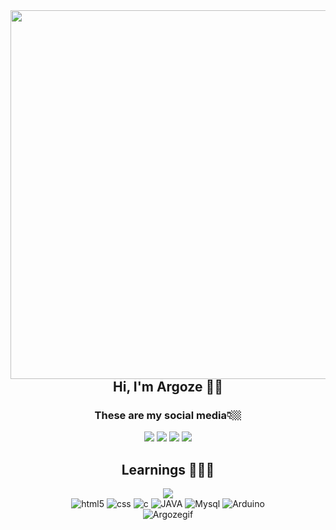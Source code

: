 <img align="right" height="590em" src="https://raw.githubusercontent.com/gist/Argoze/883bff5024f08e00473a791979dc986d/raw/869e5309f87c691ec0e3092a05344b989866c05a/card.svg"/>
<h2 align="center" alt="nome"> Hi, I'm Argoze 🤙🏼</h2>
<h3 align="center">These are my social media👇🏼</h3>
<div align="center">
<a href="https://www.twitch.tv/argoze_" target="_blank"><img src="https://img.shields.io/badge/Twitch-9146FF?style=for-the-badge&logo=twitch&logoColor=white"/></a>
<a href="https://www.youtube.com/channel/UCQOdGbRgy9bjwrlFvwSHSrQ" target="_blank"><img src="https://img.shields.io/badge/YouTube-FF0000?style=for-the-badge&logo=youtube&logoColor=white"/></a>
<a href="https://www.instagram.com/argoze_/?hl=da" target="_blank"><img src="https://img.shields.io/badge/Instagram-E4405F?style=for-the-badge&logo=instagram&logoColor=white"/></a>
<a href="https://www.linkedin.com/in/gustavo-argoze-0b64ba23b/" target="_blank"><img src="https://img.shields.io/badge/LinkedIn-0077B5?style=for-the-badge&logo=linkedin&logoColor=white"/></a>



<h2 align="center"> Learnings 👨🏻‍💻</h2>
<img align="center" src="https://github-readme-stats.vercel.app/api/top-langs/?username=Argoze&layout=compact&theme=dark"/> <br>
<img aling="center" alt="html5" src="https://img.shields.io/badge/HTML5-E34F26?style=for-the-badge&logo=html5&logoColor=white"/>
<img aling="center" alt="css" src="https://img.shields.io/badge/CSS3-1572B6?style=for-the-badge&logo=css3&logoColor=white"/>
<img aling="center" alt="c" src="https://img.shields.io/badge/C-00599C?style=for-the-badge&logo=c&logoColor=white"/>
<img aling="center" alt="JAVA" src="https://img.shields.io/badge/JavaScript-F7DF1E?style=for-the-badge&logo=javascript&logoColor=black"/>
<img aling="center" alt="Mysql" src="https://img.shields.io/badge/MySQL-00000F?style=for-the-badge&logo=mysql&logoColor=white"/>
<img aling="center" alt="Arduino" src="https://img.shields.io/badge/Arduino_IDE-00979D?style=for-the-badge&logo=arduino&logoColor=white"/>
<br>

<img alig="left" alt="Argozegif" height="" width="" src="https://cdn.discordapp.com/attachments/797627214228226079/1143228316158021632/giphy_3.gif">

</div>
